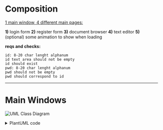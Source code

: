 # Composition

<u>1 main window, 4 different main pages:</u>

**1)** login form
**2)** register form
**3)** document browser
**4)** text editor
**5)** (optional) some animation to show when loading

**reqs and checks:**

```
id: 8-20 char lenght alphanum
id text area should not be empty
id should exist
pwd: 8-20 char lenght alphanum
pwd should not be empty
pwd should correspond to id
```
------------------------------------------------

# Main Windows
![UML Class Diagram](http://www.plantuml.com/plantuml/png/ZPD1Qnin48Nl-ok4Jst0WLnzIbEdK4YQDhY4deoycgu7jAD56bLnG_zx9UmLOZ19V97vtfjzipFQwy3QSnnjrriTWXerqXEISKczT4krxQqBSCEqKhl8xAYmFHg9F0JyAw5rmqFaSdobRQlzwqvfMKBwulnu34EpKZ_kaE3M81Sm9KbA1OaS0Z0RzmW31WPV2lGER5423lHpAW4Y_fHVz3YzqW2C6grWlQFVwCTRASb-M_Ftd9QSbohf4GGAqP-XUe1V-NT_lrvdvREsG4Rx9pG37AlWEVD7RT3TrBaStquCguvSS6qzQ7EOfmYcph5kY-6PIqFE7wTLxieci-minzhrSGJYEtrmyVJoqq74z945cNJE4spdh1688EM01jRRAN1jT-vdk_Ck1V0p_mPfbhgNCriGJwWsVCVsZEPN5lMfP_o3Z13KXxHtog1HQQzPQIf_W3vscyC4tHfpQa17eNj81Bvqr7oOYwk5kbWkozbyGIlLE-Bi2cUz5ulsjhzjRfRzXldgyZBxvRJRAgcrGRNmNGNvhFiJDTT09exsFm00)

<details>
<summary> PlantUML code </summary>
@startuml
class mainWindow {
- _closeBtn: button
- _hideBtn: button
- _resizeBtn: button
- _logOut_logIn_Btn: button
}

class loginForm {
- _id: QLineEdit
- _pwd: QLineEdit
- _loginBtn: button
- _needToRegister: QLabel
- _signUpFormBtn: button
}


class signupForm {
- _id: QLineEdit
- _email: QLineEdit
- _confirmEmail: QLineEdit
- _pwd: QLineEdit
- _confirmPassword: QLineEdit
- _name: QLineEdit
- _surname: QLineEdit
- _ageYYYYMMDD: QCalendarWidget
- _sex: QRadioButton
- _signupBtn: button
- _loginFormBtn: button
- _alreadyRegistered: QLabel
}

class Account 

class Modified {
  - _userId: String
  - _docId: String
  - _dateTime: String
}

class textEditor {
- _mainText: QTextDocumentLayout
- _mainTextScrollGraphWrapper: QScrollArea
- _copyBtn: button
- _cutBtn: button
- _pasteBtn: button
- _boldBtn: button
- _italicBtn: button
- _ulineBtn: button
- _newDocBtn: button
- _closeDocBtn: button
}

class Document_browser{
  - _searchBar: QLineEdit
  - _newDocBtn: button
  - _addDocName: QLineEdit
  - _addDocBtn: button
  - _scrollDocs: QScrollArea
}

class NewDocument
{
- _name: QLineEdit
}

class Document
{
- _id: QLineEdit
- _name: QLineEdit
- _dateYYYYMMDD: QCalendarWidget
Activities (who did what and when)
Type
Dimensions
Owner
}

mainWindow "1" *-- "1" loginForm : contains
mainWindow "1" *-- "*" signupForm : contains
mainWindow "1" *-- "*" textEditor : contains
mainWindow "1" *-- "1..*" Document_browser : contains
Document_browser "1" *-- "*" Document : contains
Document_browser "1" *-- "1" NewDocument : contains
Account "1" --- "1" signupForm
Account "1" --- "*" Modified
Modified "*" --- "1" Document
@enduml

P.S. button could be a different type but probably will be QPushButton
